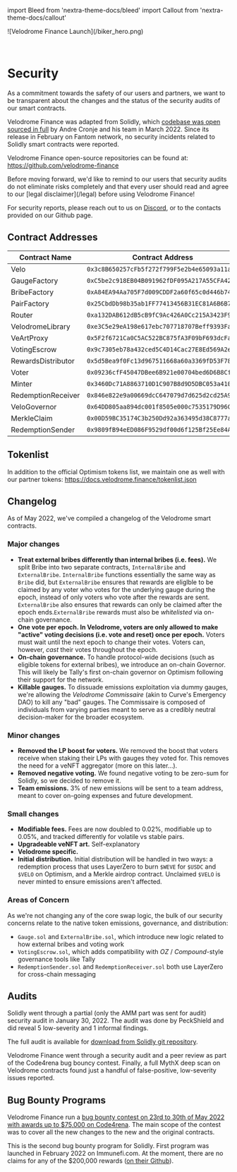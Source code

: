 import Bleed from 'nextra-theme-docs/bleed'
import Callout from 'nextra-theme-docs/callout'

<Bleed>
  ![Velodrome Finance Launch](/biker_hero.png)
</Bleed>

&nbsp;

# Security

As a commitment towards the safety of our users and partners, we want to
be transparent about the changes and the status of the security audits of our
smart contracts.

Velodrome Finance was adapted from Solidly, which [codebase was open
sourced in full](https://github.com/solidlyexchange/) by Andre Cronje and his team in
March 2022. Since its release in February on Fantom network, no security
incidents related to Solidly smart contracts were reported.

Velodrome Finance open-source repositories can be found at:
https://github.com/velodrome-finance

<Callout emoji="⚠️">
  Before moving forward, we'd like to remind to our users that
  security audits do not eliminate risks completely and that
  every user should read and agree to our
  [legal disclaimer](/legal) before using Velodrome Finance!

  For security reports, please reach out to us on
  [Discord](https://discord.gg/eGgYPGczaf), or to the contacts provided on our Github page.
</Callout>

## Contract Addresses

| Contract Name | Contract Address | Network |
| --- | --- | --- |
| Velo               | `0x3c8B650257cFb5f272f799F5e2b4e65093a11a05` | Optimism |
| GaugeFactory       | `0xC5be2c918EB04B091962fDF095A217A55CFA42C5` | Optimism |
| BribeFactory       | `0xA84EA94Aa705F7d009CDDF2a60f65c0d446b748E` | Optimism |
| PairFactory        | `0x25CbdDb98b35ab1FF77413456B31EC81A6B6B746` | Optimism |
| Router             | `0xa132DAB612dB5cB9fC9Ac426A0Cc215A3423F9c9` | Optimism |
| VelodromeLibrary   | `0xe3C5e29eA198e617ebc707718707Beff9393Fa51` | Optimism |
| VeArtProxy         | `0x5F2f6721Ca0C5AC522BC875fA3F09bF693dcFa1D` | Optimism |
| VotingEscrow       | `0x9c7305eb78a432ced5C4D14Cac27E8Ed569A2e26` | Optimism |
| RewardsDistributor | `0x5d5Bea9f0Fc13d967511668a60a3369fD53F784F` | Optimism |
| Voter              | `0x09236cfF45047DBee6B921e00704bed6D6B8Cf7e` | Optimism |
| Minter             | `0x3460Dc71A8863710D1C907B8d9D5DBC053a4102d` | Optimism |
| RedemptionReceiver | `0x846e822e9a00669dcC647079d7d625d2cd25A951` | Optimism |
| VeloGovernor       | `0x64DD805aa894dc001f8505e000c7535179D96C9E` | Optimism |
| MerkleClaim        | `0x00D59BC35174C3b250Dd92a363495d38C8777a49` | Optimism |
| RedemptionSender   | `0x9809fB94eED086F9529df00d6f125Bf25Ee84A93` | Fantom |

## Tokenlist

In addition to the official Optimism tokens list, we maintain one as well
with our partner tokens:
https://docs.velodrome.finance/tokenlist.json

## Changelog

As of May 2022, we've compiled a changelog of the Velodrome smart contracts.

### Major changes

  - **Treat external bribes differently than internal bribes (i.e. fees).**
    We split Bribe into two separate contracts, `InternalBribe` and
    `ExternalBribe`. `InternalBribe` functions essentially the same way as `Bribe`
    did, but `ExternalBribe` ensures that rewards are eliglble to be claimed by
    any voter who votes for the underlying gauge during the epoch, instead of
    only voters who vote after the rewards are sent. `ExternalBribe` also ensures
    that rewards can only be claimed after the epoch ends.`ExternalBribe`
    rewards must also be _whitelisted_ via on-chain governance.
  - **One vote per epoch. In Velodrome, voters are only allowed to make "active"
    voting decisions (i.e. vote and reset) once per epoch.** Voters must wait
    until the next epoch to change their votes. Voters can, however, _cast_
    their votes throughout the epoch.
  - **On-chain governance.** To handle protocol-wide decisions (such as eligible
    tokens for external bribes), we introduce an on-chain Governor. This will
    likely be Tally's first on-chain governor on Optimism following their
    support for the network.
  - **Killable gauges.** To dissuade emissions exploitation via dummy gauges, we're
    allowing the _Velodrome Commissaire_ (akin to Curve's Emergency DAO) to kill
    any "bad" gauges. The Commissaire is composed of individuals from varying
    parties meant to serve as a credibly neutral decision-maker for the broader
    ecosystem.

### Minor changes

  - **Removed the LP boost for voters.** We removed the boost that voters receive
    when staking their LPs with gauges they voted for. This removes the need
    for a veNFT aggregator (more on this later...).
  - **Removed negative voting.** We found negative voting to be zero-sum for
    Solidly, so we decided to remove it.
  - **Team emissions.** 3% of new emissions will be sent to a team address, meant
    to cover on-going expenses and future development.

### Small changes

  - **Modifiable fees.** Fees are now doubled to 0.02%, modifiable up to 0.05%, and
    tracked differently for volatile vs stable pairs.
  - **Upgradeable veNFT art.** Self-explanatory
  - **Velodrome specific.**
  - **Initial distribution.** Initial distribution will be handled in two ways: a
    redemption process that uses LayerZero to burn `$WEVE` for `$USDC` and
    `$VELO` on Optimism, and a Merkle airdrop contract. Unclaimed `$VELO` is
    never minted to ensure emissions aren't affected.

### Areas of Concern

As we're not changing any of the core swap logic, the bulk of our security
concerns relate to the native token emissions, governance, and distribution:

 * `Gauge.sol` and `ExternalBribe.sol`, which introduce new logic related to how
   external bribes and voting work
 * `VotingEscrow.sol`, which adds compatibility with _OZ_ / _Compound_-style
   governance tools like Tally
 * `RedemptionSender.sol` and `RedemptionReceiver.sol` both use LayerZero for
   cross-chain messaging

## Audits

Solidly went through a partial (only the AMM part was sent for audit) security
audit in January 30, 2022. The audit was done by PeckShield and did reveal 5
low-severity and 1 informal findings.

The full audit is available for [download from Solidly git
repository](https://github.com/solidlyexchange/solidly/blob/master/audits/e456a816-3802-4384-894c-825a4177245a.pdf).

Velodrome Finance went through a security audit and a peer review as part of the Code4rena bug bouncy contest.
Finally, a full MythX deep scan on Velodrome contracts found just a
handful of false-positive, low-severity issues reported.

## Bug Bounty Programs

Velodrome Finance run a [bug bounty contest on 23rd to 30th of May 2022 with
awards up to $75,000 on Code4rena](https://code4rena.com/contests/2022-05-velodrome-finance-contest).
The main scope of the contest was to cover all the new changes to the new and
the original contracts.

This is the second bug bounty program for Solidly. First program
was launched in February 2022 on Immunefi.com. At the moment, there are no
claims for any of the $200,000 rewards ([on their
Github](https://github.com/solidlyexchange/solidly/blob/master/SECURITY.md)).
